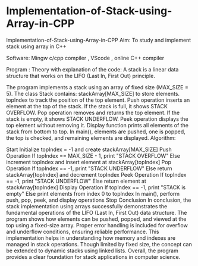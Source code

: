 # Implementation-of-Stack-using-Array-in-CPP
Implementation-of-Stack-using-Array-in-CPP
Aim: To study and implement stack using array in C++

Software: Mingw c/cpp compiler , VScode , online C++ compiler

Program :
Theory with explanation of the code: A stack is a linear data structure that works on the LIFO (Last In, First Out) principle.

The program implements a stack using an array of fixed size (MAX_SIZE = 5).
The class Stack contains:
stackArray[MAX_SIZE] to store elements.
topIndex to track the position of the top element.
Push operation inserts an element at the top of the stack. If the stack is full, it shows STACK OVERFLOW.
Pop operation removes and returns the top element. If the stack is empty, it shows STACK UNDERFLOW.
Peek operation displays the top element without removing it.
Display function prints all elements of the stack from bottom to top.
In main(), elements are pushed, one is popped, the top is checked, and remaining elements are displayed.
Algorithm:

Start
Initialize topIndex = -1 and create stackArray[MAX_SIZE]
Push Operation
If topIndex == MAX_SIZE - 1, print "STACK OVERFLOW"
Else increment topIndex and insert element at stackArray[topIndex]
Pop Operation
If topIndex == -1, print "STACK UNDERFLOW"
Else return stackArray[topIndex] and decrement topIndex
Peek Operation
If topIndex == -1, print "STACK UNDERFLOW"
Else return element at stackArray[topIndex]
Display Operation
If topIndex == -1, print "STACK is empty"
Else print elements from index 0 to topIndex
In main(), perform push, pop, peek, and display operations
Stop
Conclusion
In conclusion, the stack implementation using arrays successfully demonstrates the fundamental operations of the LIFO (Last In, First Out) data structure. The program shows how elements can be pushed, popped, and viewed at the top using a fixed-size array. Proper error handling is included for overflow and underflow conditions, ensuring reliable performance. This implementation helps in understanding how memory and indexes are managed in stack operations. Though limited by fixed size, the concept can be extended to dynamic stacks using linked lists. Overall, the program provides a clear foundation for stack applications in computer science.
